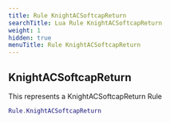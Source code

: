 ```yaml
---
title: Rule KnightACSoftcapReturn
searchTitle: Lua Rule KnightACSoftcapReturn
weight: 1
hidden: true
menuTitle: Rule KnightACSoftcapReturn
---
```

## KnightACSoftcapReturn

This represents a KnightACSoftcapReturn Rule
```lua
Rule.KnightACSoftcapReturn
```